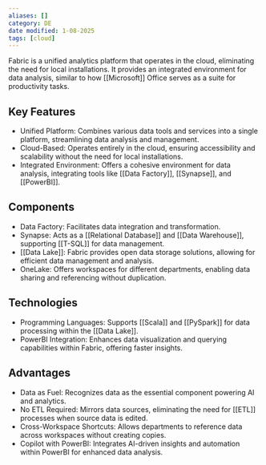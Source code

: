 ```yaml
---
aliases: []
category: DE
date modified: 1-08-2025
tags: [cloud]
---
```

Fabric is a unified analytics platform that operates in the cloud, eliminating the need for local installations. It provides an integrated environment for data analysis, similar to how [[Microsoft]] Office serves as a suite for productivity tasks.

## Key Features

- Unified Platform: Combines various data tools and services into a single platform, streamlining data analysis and management.
- Cloud-Based: Operates entirely in the cloud, ensuring accessibility and scalability without the need for local installations.
- Integrated Environment: Offers a cohesive environment for data analysis, integrating tools like [[Data Factory]], [[Synapse]], and [[PowerBI]].

## Components

- Data Factory: Facilitates data integration and transformation.
- Synapse: Acts as a [[Relational Database]] and [[Data Warehouse]], supporting [[T-SQL]] for data management.
- [[Data Lake]]: Fabric provides open data storage solutions, allowing for efficient data management and analysis.
- OneLake: Offers workspaces for different departments, enabling data sharing and referencing without duplication.

## Technologies

- Programming Languages: Supports [[Scala]] and [[PySpark]] for data processing within the [[Data Lake]].
- PowerBI Integration: Enhances data visualization and querying capabilities within Fabric, offering faster insights.

## Advantages

- Data as Fuel: Recognizes data as the essential component powering AI and analytics.
- No ETL Required: Mirrors data sources, eliminating the need for [[ETL]] processes when source data is edited.
- Cross-Workspace Shortcuts: Allows departments to reference data across workspaces without creating copies.
- Copilot with PowerBI: Integrates AI-driven insights and automation within PowerBI for enhanced data analysis.